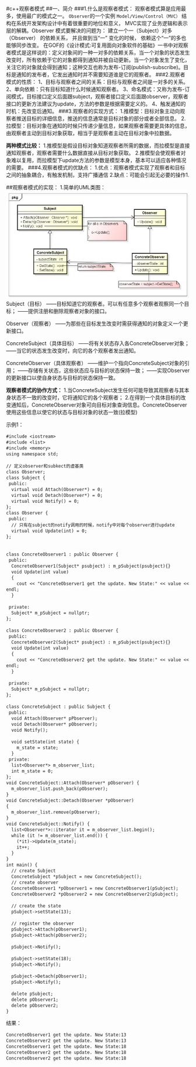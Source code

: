 #c++观察者模式
##一、简介
###1.什么是观察者模式：
观察者模式算是应用最多，使用最广的模式之一。 `Observer`的一个实例 `Model/View/Control（MVC）` 结构在系统开发架构设计中有着很重要的地位和意义， MVC实现了业务逻辑和表示层的解耦。Observer 模式要解决的问题为： 建立一个一（Subject）对多（Observer） 的依赖关系， 并且做到当“一” 变化的时候， 依赖这个“一”的多也能够同步改变。
在GOF的《设计模式:可复用面向对象软件的基础》一书中对观察者模式是这样说的：定义对象间的一种一对多的依赖关系，当一个对象的状态发生改变时，所有依赖于它的对象都得到通知并被自动更新。当一个对象发生了变化，关注它的对象就会得到通知；这种交互也称为发布-订阅(publish-subscribe)。目标是通知的发布者，它发出通知时并不需要知道谁是它的观察者。
###2.观察者模式的性质：
1、目标与观察者之间的关系：目标与观察者之间是一对多的关系。
2、单向依赖：只有目标知道什么时候通知观察者。
3、命名模式：又称为发布-订阅模式，目标接口定义后面跟subject，观察者接口定义后面跟observer，观察者接口的更新方法建议为update，方法的参数是根据需要定义的。
4、触发通知的时机：先改变后通知。
###3.观察者的实现方式：
1.推模型：目标对象主动向观察者推送目标的详细信息，推送的信息通常是目标对象的部分或者全部信息。
2.拉模型：目标对象在通知的时候只传递少量信息，如果观察者需要更具体的信息，由观察者主动到目标对象获取，相当于是观察者主动在目标对象中拉数据。

**两种模式比较：**
1.推模型是假设目标对象知道观察者所需的数据，而拉模型是直接通知观察者，观察者需要什么数据直接从目标对象获取。
2.推模型会使观察者对象难以复用，而拉模型下update方法的参数是模型本身，基本可以适应各种情况的需要。
###4.观察者模式的优缺点：
1.优点：观察者模式实现了观察者和目标之间的抽象耦合，有触发机制，支持广播通信
2.缺点：可能会引起无必要的操作1.

##观察者模式的实现：
1.简单的UML类图：
![observer](/assets/observer.png)
Subject（目标）
——目标知道它的观察者。可以有任意多个观察者观察同一个目标；
——提供注册和删除观察者对象的接口。

Observer（观察者）
——为那些在目标发生改变时需获得通知的对象定义一个更新接口。

ConcreteSubject（具体目标）
——将有关状态存入各ConcreteObserver对象；
——当它的状态发生改变时，向它的各个观察者发出通知。

ConcreteObserver（具体观察者）
——维护一个指向ConcreteSubject对象的引用；
——存储有关状态，这些状态应与目标的状态保持一致；
——实现Observer的更新接口以使自身状态与目标的状态保持一致。

**观察者模式的协作方式：**
1.当ConcreteSubject发生任何可能导致其观察者与其本身状态不一致的改变时，它将通知它的各个观察者；
2.在得到一个具体目标的改变通知后，ConcreteObserver对象可向目标对象查询信息。ConcreteObserver使用这些信息以使它的状态与目标对象的状态一致(拉模型)

示例1：
```
#include <iostream>
#include <list>
#include <memory>
using namespace std;

// 定义observer和subkect的虚基类
class Observer;
class Subject {
 public:
  virtual void Attach(Observer*) = 0;
  virtual void Detach(Observer*) = 0;
  virtual void Notify() = 0;
};
class Observer {
 public:
  // 只有在subject的notify调用的时候，notify中对每个observer进行update
  virtual void Update(int) = 0;
};


class ConcreteObserver1 : public Observer {
 public:
  ConcreteObserver1(Subject* psubject) : m_pSubject(psubject){}
  void Update(int value)
  {
    cout << "ConcreteObserver1 get the update. New State:" << value << endl;
  }

 private:
  Subject* m_pSubject = nullptr;
};

class ConcreteObserver2 : public Observer {
 public:
  ConcreteObserver2(Subject* psubject) : m_pSubject(psubject){}
  void Update(int value)
  {
    cout << "ConcreteObserver2 get the update. New State:" << value << endl;
  }

 private:
  Subject* m_pSubject = nullptr;
};

class ConcreteSubject : public Subject {
 public:
  void Attach(Observer* pPbserver);
  void Detach(Observer* pObserver);
  void Notify();

  void setState(int state) {
    m_state = state;
  }
 private:
  list<Observer*> m_observer_list;
  int m_state = 0;
};
void ConcreteSubject::Attach(Observer* pObserver) {
  m_observer_list.push_back(pObserver);
}
void ConcreteSubject::Detach(Observer *pObserver)
{
  m_observer_list.remove(pObserver);
}
void ConcreteSubject::Notify() {
  list<Observer*>::iterator it = m_observer_list.begin();
  while (it != m_observer_list.end()) {
    (*it)->Update(m_state);
    it++;
  }
}
int main() {
  // create Subject
  ConcreteSubject *pSubject = new ConcreteSubject();
  // create observer
  ConcreteObserver1 *pObserver1 = new ConcreteObserver1(pSubject);
  ConcreteObserver2 *pObserver2 = new ConcreteObserver2(pSubject);

  // create the state
  pSubject->setState(13);

  // register the observer
  pSubject->Attach(pObserver1);
  pSubject->Attach(pObserver2);

  pSubject->Notify();

  pSubject->setState(18);
  pSubject->Notify();

  pSubject->Detach(pObserver1);
  pSubject->Notify();

  delete pSubject;
  delete pObserver1;
  delete pObserver2;
}
```
结果：
```
ConcreteObserver1 get the update. New State:13
ConcreteObserver2 get the update. New State:13
ConcreteObserver1 get the update. New State:18
ConcreteObserver2 get the update. New State:18
ConcreteObserver2 get the update. New State:18
```
